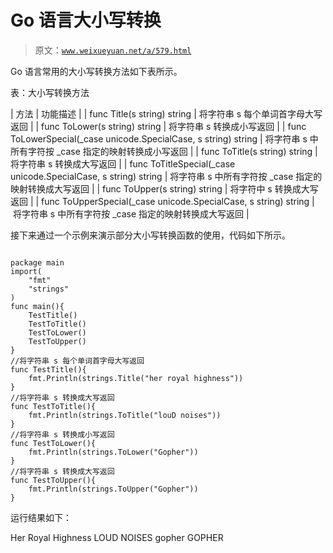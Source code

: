# Go 语言大小写转换

> 原文：[`www.weixueyuan.net/a/579.html`](http://www.weixueyuan.net/a/579.html)

Go 语言常用的大小写转换方法如下表所示。

表：大小写转换方法

| 方法 | 功能描述 |
| func Title(s string) string | 将字符串 s 每个单词首字母大写返回 |
| func ToLower(s string) string | 将字符串 s 转换成小写返回 |
| func ToLowerSpecial(_case unicode.SpecialCase, s string) string | 将字符串 s 中所有字符按 _case 指定的映射转换成小写返回 |
| func ToTitle(s string) string | 将字符串 s 转换成大写返回 |
| func ToTitleSpecial(_case unicode.SpecialCase, s string) string | 将字符串 s 中所有字符按 _case 指定的映射转换成大写返回 |
| func ToUpper(s string) string | 将字符中 s 转换成大写返回 |
| func ToUpperSpecial(_case unicode.SpecialCase, s string) string |  将字符串 s 中所有字符按 _case 指定的映射转换成大写返回 |

接下来通过一个示例来演示部分大小写转换函数的使用，代码如下所示。

```

package main
import(
    "fmt"
    "strings"
)
func main(){
    TestTitle()
    TestToTitle()
    TestToLower()
    TestToUpper()
}
//将字符串 s 每个单词首字母大写返回
func TestTitle(){
    fmt.Println(strings.Title("her royal highness"))
}
//将字符串 s 转换成大写返回
func TestToTitle(){
    fmt.Println(strings.ToTitle("louD noises"))
}
//将字符串 s 转换成小写返回
func TestToLower(){
    fmt.Println(strings.ToLower("Gopher"))
}
//将字符串 s 转换成大写返回
func TestToUpper(){
    fmt.Println(strings.ToUpper("Gopher"))
}
```

运行结果如下：

Her Royal Highness
LOUD NOISES
gopher
GOPHER